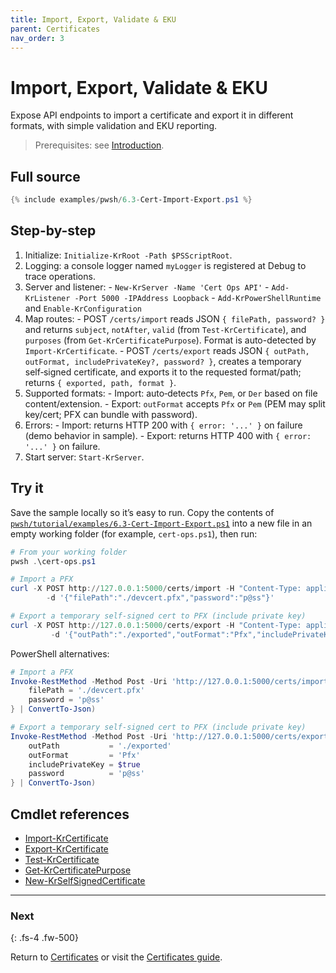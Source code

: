 ```yaml
---
title: Import, Export, Validate & EKU
parent: Certificates
nav_order: 3
---
```


# Import, Export, Validate & EKU

Expose API endpoints to import a certificate and export it in different formats, with simple validation and EKU reporting.

> Prerequisites: see [Introduction][Introduction].

## Full source

```powershell
{% include examples/pwsh/6.3-Cert-Import-Export.ps1 %}
```

## Step-by-step

1. Initialize: `Initialize-KrRoot -Path $PSScriptRoot`.
2. Logging: a console logger named `myLogger` is registered at Debug to trace operations.
3. Server and listener:
        - `New-KrServer -Name 'Cert Ops API'`
        - `Add-KrListener -Port 5000 -IPAddress Loopback`
        - `Add-KrPowerShellRuntime` and `Enable-KrConfiguration`
4. Map routes:
         - POST `/certs/import` reads JSON `{ filePath, password? }` and returns
             `subject`, `notAfter`, `valid` (from `Test-KrCertificate`), and `purposes` (from `Get-KrCertificatePurpose`).
             Format is auto-detected by `Import-KrCertificate`.
         - POST `/certs/export` reads JSON `{ outPath, outFormat, includePrivateKey?, password? }`,
             creates a temporary self‑signed certificate, and exports it to the requested format/path;
             returns `{ exported, path, format }`.
5. Supported formats:
        - Import: auto‑detects `Pfx`, `Pem`, or `Der` based on file content/extension.
        - Export: `outFormat` accepts `Pfx` or `Pem` (PEM may split key/cert; PFX can bundle with password).
6. Errors:
        - Import: returns HTTP 200 with `{ error: '...' }` on failure (demo behavior in sample).
        - Export: returns HTTP 400 with `{ error: '...' }` on failure.
7. Start server: `Start-KrServer`.

## Try it

Save the sample locally so it’s easy to run. Copy the contents of
[`pwsh/tutorial/examples/6.3-Cert-Import-Export.ps1`](pwsh/tutorial/examples/6.3-Cert-Import-Export.ps1)
into a new file in an empty working folder (for example, `cert-ops.ps1`), then run:

```powershell
# From your working folder
pwsh .\cert-ops.ps1

# Import a PFX
curl -X POST http://127.0.0.1:5000/certs/import -H "Content-Type: application/json" `
        -d '{"filePath":"./devcert.pfx","password":"p@ss"}'

# Export a temporary self-signed cert to PFX (include private key)
curl -X POST http://127.0.0.1:5000/certs/export -H "Content-Type: application/json" `
         -d '{"outPath":"./exported","outFormat":"Pfx","includePrivateKey":true,"password":"p@ss"}'
```

PowerShell alternatives:

```powershell
# Import a PFX
Invoke-RestMethod -Method Post -Uri 'http://127.0.0.1:5000/certs/import' -ContentType 'application/json' -Body (@{
    filePath = './devcert.pfx'
    password = 'p@ss'
} | ConvertTo-Json)

# Export a temporary self-signed cert to PFX (include private key)
Invoke-RestMethod -Method Post -Uri 'http://127.0.0.1:5000/certs/export' -ContentType 'application/json' -Body (@{
    outPath           = './exported'
    outFormat         = 'Pfx'
    includePrivateKey = $true
    password          = 'p@ss'
} | ConvertTo-Json)
```

## Cmdlet references

- [Import-KrCertificate][Import-KrCertificate]
- [Export-KrCertificate][Export-KrCertificate]
- [Test-KrCertificate][Test-KrCertificate]
- [Get-KrCertificatePurpose][Get-KrCertificatePurpose]
- [New-KrSelfSignedCertificate][New-KrSelfSignedCertificate]

---

### Next

{: .fs-4 .fw-500}

Return to [Certificates][Next] or visit the [Certificates guide](/topics/certificates).

[Import-KrCertificate]: /pwsh/cmdlets/Import-KrCertificate
[Export-KrCertificate]: /pwsh/cmdlets/Export-KrCertificate
[Test-KrCertificate]: /pwsh/cmdlets/Test-KrCertificate
[Get-KrCertificatePurpose]: /pwsh/cmdlets/Get-KrCertificatePurpose
[New-KrSelfSignedCertificate]: /pwsh/cmdlets/New-KrSelfSignedCertificate
[Next]: ./index
[Introduction]: ../1.introduction/index#prerequisites
